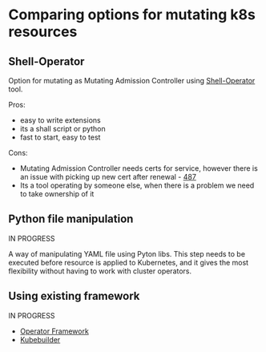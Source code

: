# Comparing options for mutating k8s resources

## Shell-Operator

Option for mutating as Mutating Admission Controller using [Shell-Operator](https://github.com/flant/shell-operator) tool.

Pros:
- easy to write extensions
- its a shall script or python
- fast to start, easy to test

Cons:
- Mutating Admission Controller needs certs for service, however there is an issue with picking up new cert after renewal - [487](https://github.com/flant/shell-operator/issues/487)
- Its a tool operating by someone else, when there is a problem we need to take ownership of it

## Python file manipulation

IN PROGRESS

A way of manipulating YAML file using Pyton libs. This step needs to be executed before resource is applied to Kubernetes, and it gives the most flexibility without having to work with cluster operators.

## Using existing framework

IN PROGRESS

- [Operator Framework](https://operatorframework.io/)
- [Kubebuilder](https://book.kubebuilder.io/cronjob-tutorial/webhook-implementation.html)